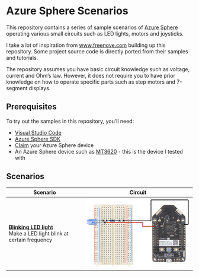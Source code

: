 # Azure Sphere Scenarios
This repository contains a series of sample scenarios of [Azure Sphere]( https://azure.microsoft.com/en-us/services/azure-sphere/) operating various small circuits such as LED lights, motors and joysticks. 

I take a lot of inspiration from www.freenove.com building up this repository. Some project source code is directly ported from their samples and tutorials.

The repository assumes you have basic circuit knowledge such as voltage, current and Ohm’s law. However, it does not require you to have prior knowledge on how to operate specific parts such as step motors and 7-segment displays.

## Prerequisites
To try out the samples in this repository, you’ll need:
* [Visual Studio Code]( https://code.visualstudio.com/)
*  [Azure Sphere SDK]( https://docs.microsoft.com/en-us/azure-sphere/install/install-sdk)
* [Claim]( https://docs.microsoft.com/en-us/azure-sphere/install/claim-device) your Azure Sphere device 	
* An Azure Sphere device such as [MT3620]( https://www.mediatek.com/products/AIoT/mt3620)  - this is the device I tested with

## Scenarios

| Scenario | Circuit |
|--------|--------|
|[**Blinking LED light**](Blinking_LED/README.md) <br/>Make a LED light blink at certain frequency| [![circuit](imgs/blinking_led_small.jpg)](imgs/blinking_led.png)|


